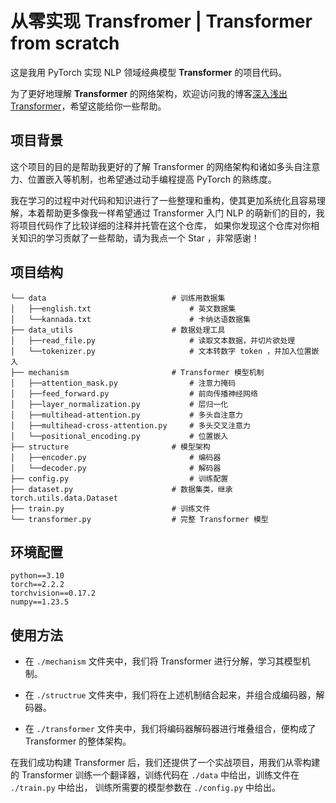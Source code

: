 # 从零实现 Transfromer | Transformer from scratch

这是我用 PyTorch 实现 NLP 领域经典模型 **Transformer** 的项目代码。

为了更好地理解 **Transformer** 的网络架构，欢迎访问我的博客[深入浅出Transformer](https://nijikadesu.github.io/2024/09/27/dive-into-transformer/)，希望这能给你一些帮助。

## 项目背景

这个项目的目的是帮助我更好的了解 Transformer 的网络架构和诸如多头自注意力、位置嵌入等机制，也希望通过动手编程提高 PyTorch 的熟练度。

我在学习的过程中对代码和知识进行了一些整理和重构，使其更加系统化且容易理解，本着帮助更多像我一样希望通过 Transformer 入门 NLP 的萌新们的目的，我将项目代码作了比较详细的注释并托管在这个仓库，
如果你发现这个仓库对你相关知识的学习贡献了一些帮助，请为我点一个 Star ，非常感谢！

## 项目结构
```text
└── data                            # 训练用数据集
│   ├──english.txt                      # 英文数据集
│   └──kannada.txt                      # 卡纳达语数据集
├── data_utils                      # 数据处理工具
│   ├──read_file.py                     # 读取文本数据，并切片欲处理
│   └──tokenizer.py                     # 文本转数字 token ，并加入位置嵌入
├── mechanism                       # Transformer 模型机制
│   ├──attention_mask.py                # 注意力掩码
│   ├──feed_forward.py                  # 前向传播神经网络
│   ├──layer_normalization.py           # 层归一化
│   ├──multihead-attention.py           # 多头自注意力
│   ├──multihead-cross-attention.py     # 多头交叉注意力
│   └──positional_encoding.py           # 位置嵌入
├── structure                       # 模型架构
│   ├──encoder.py                       # 编码器
│   └──decoder.py                       # 解码器
├── config.py                           # 训练配置
├── dataset.py                      # 数据集类，继承 torch.utils.data.Dataset
├── train.py                        # 训练文件
└── transformer.py                  # 完整 Transformer 模型
```

## 环境配置
```text
python==3.10
torch==2.2.2
torchvision==0.17.2
numpy==1.23.5
```

## 使用方法
- 在 `./mechanism` 文件夹中，我们将 Transformer 进行分解，学习其模型机制。

- 在 `./structrue` 文件夹中，我们将在上述机制结合起来，并组合成编码器，解码器。

- 在 `./transformer` 文件夹中，我们将编码器解码器进行堆叠组合，便构成了 Transformer 的整体架构。

在我们成功构建 Transformer 后，我们还提供了一个实战项目，用我们从零构建的 Transformer 训练一个翻译器，训练代码在 `./data` 中给出，训练文件在 `./train.py` 中给出，
训练所需要的模型参数在 `./config.py` 中给出。